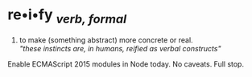 # re•i•fy <sub>_verb, formal_</sub>

1. to make (something abstract) more concrete or real.<br>
   _"these instincts are, in humans, reified as verbal constructs"_

Enable ECMAScript 2015 modules in Node today. No caveats. Full stop.
